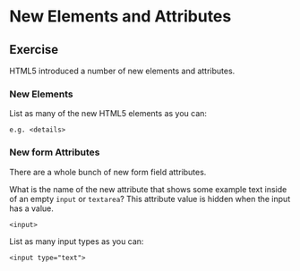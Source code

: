 # New Elements and Attributes

## Exercise

HTML5 introduced a number of new elements and attributes.

### New Elements

List as many of the new HTML5 elements as you can:

```
e.g. <details>
```

### New form Attributes

There are a whole bunch of new form field attributes.

What is the name of the new attribute that shows some example text inside of an empty `input` or `textarea`? This attribute value is hidden when the input has a value.

```
<input>
```

List as many input types as you can:

```
<input type="text">
```


